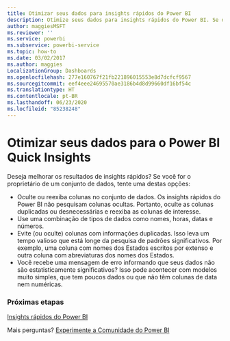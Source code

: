 ```yaml
---
title: Otimizar seus dados para insights rápidos do Power BI
description: Otimize seus dados para insights rápidos do Power BI. Se o Power BI não encontrar informações em seus dados, essas são algumas coisas que você pode fazer
author: maggiesMSFT
ms.reviewer: ''
ms.service: powerbi
ms.subservice: powerbi-service
ms.topic: how-to
ms.date: 03/02/2017
ms.author: maggies
LocalizationGroup: Dashboards
ms.openlocfilehash: 277e160767f21fb221896015553e8d7dcfcf9567
ms.sourcegitcommit: eef4eee24695570ae3186b4d8d99660df16bf54c
ms.translationtype: HT
ms.contentlocale: pt-BR
ms.lasthandoff: 06/23/2020
ms.locfileid: "85238248"
---
```

# <a name="optimize-your-data-for-power-bi-quick-insights"></a>Otimizar seus dados para o Power BI Quick Insights
Deseja melhorar os resultados de insights rápidos?  Se você for o proprietário de um conjunto de dados, tente uma destas opções:

* Oculte ou reexiba colunas no conjunto de dados. Os insights rápidos do Power BI não pesquisam colunas ocultas.  Portanto, oculte as colunas duplicadas ou desnecessárias e reexiba as colunas de interesse.
* Use uma combinação de tipos de dados como nomes, horas, datas e números.
* Evite (ou oculte) colunas com informações duplicadas.  Isso leva um tempo valioso que está longe da pesquisa de padrões significativos.  Por exemplo, uma coluna com nomes dos Estados escritos por extenso e outra coluna com abreviaturas dos nomes dos Estados.
* Você recebe uma mensagem de erro informando que seus dados não são estatisticamente significativos?  Isso pode acontecer com modelos muito simples, que tem poucos dados ou que não têm colunas de data nem numéricas.

### <a name="next-steps"></a>Próximas etapas
[Insights rápidos do Power BI](../consumer/end-user-insights.md)

Mais perguntas? [Experimente a Comunidade do Power BI](https://community.powerbi.com/)
